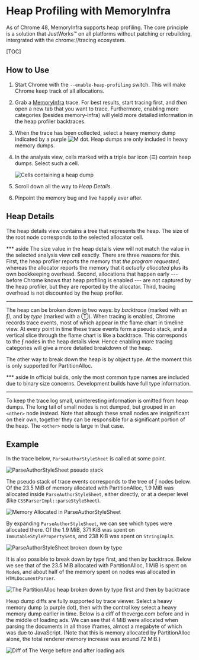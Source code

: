# Heap Profiling with MemoryInfra

As of Chrome 48, MemoryInfra supports heap profiling. The core principle is
a solution that JustWorks™ on all platforms without patching or rebuilding,
intergrated with the chrome://tracing ecosystem.

[TOC]

## How to Use

 1. Start Chrome with the `--enable-heap-profiling` switch. This will make
    Chrome keep track of all allocations.

 2. Grab a [MemoryInfra][memory-infra] trace. For best results, start tracing
    first, and _then_ open a new tab that you want to trace. Furthermore,
    enabling more categories (besides memory-infra) will yield more detailed
    information in the heap profiler backtraces.

 3. When the trace has been collected, select a heavy memory dump indicated by
    a purple ![M][m-purple] dot. Heap dumps are only included in heavy memory
    dumps.

 4. In the analysis view, cells marked with a triple bar icon (☰) contain heap
    dumps. Select such a cell.

      ![Cells containing a heap dump][cells-heap-dump]

 5. Scroll down all the way to _Heap Details_.

 6. Pinpoint the memory bug and live happily ever after.

[memory-infra]:    memory_infra.md
[m-purple]:        https://storage.googleapis.com/chromium-docs.appspot.com/d7bdf4d16204c293688be2e5a0bcb2bf463dbbc3
[cells-heap-dump]: https://storage.googleapis.com/chromium-docs.appspot.com/a24d80d6a08da088e2e9c8b2b64daa215be4dacb

## Heap Details

The heap details view contains a tree that represents the heap. The size of the
root node corresponds to the selected allocator cell.

*** aside
The size value in the heap details view will not match the value in the selected
analysis view cell exactly. There are three reasons for this. First, the heap
profiler reports the memory that _the program requested_, whereas the allocator
reports the memory that it _actually allocated_ plus its own bookkeeping
overhead. Second, allocations that happen early --- before Chrome knows that
heap profiling is enabled --- are not captured by the heap profiler, but they
are reported by the allocator. Third, tracing overhead is not discounted by the
heap profiler.
***

The heap can be broken down in two ways: by _backtrace_ (marked with an ƒ), and
by _type_ (marked with a Ⓣ). When tracing is enabled, Chrome records trace
events, most of which appear in the flame chart in timeline view. At every
point in time these trace events form a pseudo stack, and a vertical slice
through the flame chart is like a backtrace. This corresponds to the ƒ nodes in
the heap details view.  Hence enabling more tracing categories will give a more
detailed breakdown of the heap.

The other way to break down the heap is by object type. At the moment this is
only supported for PartitionAlloc.

*** aside
In official builds, only the most common type names are included due to binary
size concerns. Development builds have full type information.
***

To keep the trace log small, uninteresting information is omitted from heap
dumps. The long tail of small nodes is not dumped, but grouped in an `<other>`
node instead. Note that altough these small nodes are insignificant on their
own, together they can be responsible for a significant portion of the heap. The
`<other>` node is large in that case.

## Example

In the trace below, `ParseAuthorStyleSheet` is called at some point.

![ParseAuthorStyleSheet pseudo stack][pseudo-stack]

The pseudo stack of trace events corresponds to the tree of ƒ nodes below. Of
the 23.5 MiB of memory allocated with PartitionAlloc, 1.9 MiB was allocated
inside `ParseAuthorStyleSheet`, either directly, or at a deeper level (like
`CSSParserImpl::parseStyleSheet`).

![Memory Allocated in ParseAuthorStyleSheet][break-down-by-backtrace]

By expanding `ParseAuthorStyleSheet`, we can see which types were allocated
there. Of the 1.9 MiB, 371 KiB was spent on `ImmutableStylePropertySet`s, and
238 KiB was spent on `StringImpl`s.

![ParseAuthorStyleSheet broken down by type][break-down-by-type]

It is also possible to break down by type first, and then by backtrace. Below
we see that of the 23.5 MiB allocated with PartitionAlloc, 1 MiB is spent on
`Node`s, and about half of the memory spent on nodes was allocated in
`HTMLDocumentParser`.

![The PartitionAlloc heap broken down by type first and then by backtrace][type-then-backtrace]

Heap dump diffs are fully supported by trace viewer. Select a heavy memory dump
(a purple dot), then with the control key select a heavy memory dump earlier in
time. Below is a diff of theverge.com before and in the middle of loading ads.
We can see that 4 MiB were allocated when parsing the documents in all those
iframes, almost a megabyte of which was due to JavaScript. (Note that this is
memory allocated by PartitionAlloc alone, the total renderer memory increase was
around 72 MiB.)

![Diff of The Verge before and after loading ads][diff]

[pseudo-stack]:            https://storage.googleapis.com/chromium-docs.appspot.com/058e50350836f55724e100d4dbbddf4b9803f550
[break-down-by-backtrace]: https://storage.googleapis.com/chromium-docs.appspot.com/ec61c5f15705f5bcf3ca83a155ed647a0538bbe1
[break-down-by-type]:      https://storage.googleapis.com/chromium-docs.appspot.com/2236e61021922c0813908c6745136953fa20a37b
[type-then-backtrace]:     https://storage.googleapis.com/chromium-docs.appspot.com/c5367dde11476bdbf2d5a1c51674148915573d11
[diff]:                    https://storage.googleapis.com/chromium-docs.appspot.com/802141906869cd533bb613da5f91bd0b071ceb24
